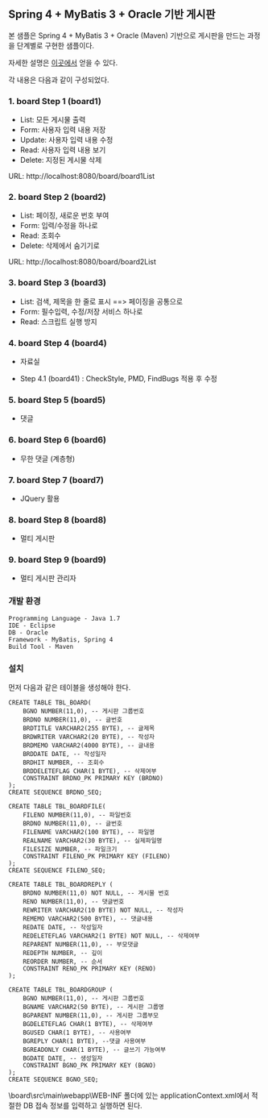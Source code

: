 ## Spring 4 + MyBatis 3 + Oracle 기반 게시판 ##
본 샘플은  Spring 4 + MyBatis 3 + Oracle (Maven) 기반으로  게시판을 만드는 과정을 단계별로 구현한 샘플이다.

자세한 설명은 [이곳에서](http://forest71.tistory.com/2) 얻을 수 있다. 

각 내용은 다음과 같이 구성되었다.

### 1. board Step 1 (board1) ###
- List: 모든 게시물 출력
- Form: 사용자 입력 내용 저장
- Update: 사용자 입력 내용 수정
- Read:   사용자 입력 내용 보기
- Delete: 지정된 게시물 삭제

URL: http://localhost:8080/board/board1List

### 2. board Step 2 (board2) ###
- List: 페이징, 새로운 번호 부여
- Form: 입력/수정을 하나로
- Read: 조회수 
- Delete: 삭제에서 숨기기로

URL: http://localhost:8080/board/board2List


### 3. board Step 3 (board3) ###
- List: 검색, 제목을 한 줄로 표시 ==> 페이징을 공통으로 
- Form: 필수입력, 수정/저장 서비스 하나로
- Read: 스크립트 실행 방지

### 4. board Step 4 (board4) ###
- 자료실

- Step 4.1 (board41)
: CheckStyle, PMD, FindBugs 적용 후 수정

### 5. board Step 5 (board5) ###
- 댓글

### 6. board Step 6 (board6) ###
- 무한 댓글 (계층형)

### 7. board Step 7 (board7) ###
- JQuery 활용


### 8. board Step 8 (board8) ###
- 멀티 게시판

### 9. board Step 9 (board9) ###
- 멀티 게시판 관리자

### 개발 환경 ### 
    Programming Language - Java 1.7
    IDE - Eclipse
    DB - Oracle 
    Framework - MyBatis, Spring 4
    Build Tool - Maven

### 설치 ###

먼저 다음과 같은 테이블을 생성해야 한다.

    CREATE TABLE TBL_BOARD(  
    	BGNO NUMBER(11,0), -- 게시판 그룹번호
    	BRDNO NUMBER(11,0), -- 글번호
    	BRDTITLE VARCHAR2(255 BYTE), -- 글제목
    	BRDWRITER VARCHAR2(20 BYTE), -- 작성자
    	BRDMEMO VARCHAR2(4000 BYTE), -- 글내용
    	BRDDATE DATE, -- 작성일자
    	BRDHIT NUMBER, -- 조회수
    	BRDDELETEFLAG CHAR(1 BYTE), -- 삭제여부 
        CONSTRAINT BRDNO_PK PRIMARY KEY (BRDNO)
    );
    CREATE SEQUENCE BRDNO_SEQ;
      
    CREATE TABLE TBL_BOARDFILE( 
      	FILENO NUMBER(11,0), -- 파일번호
    	BRDNO NUMBER(11,0), -- 글번호
    	FILENAME VARCHAR2(100 BYTE), -- 파일명
    	REALNAME VARCHAR2(30 BYTE), -- 실제파일명
    	FILESIZE NUMBER, -- 파일크기
    	CONSTRAINT FILENO_PK PRIMARY KEY (FILENO)
    );
    CREATE SEQUENCE FILENO_SEQ;

    CREATE TABLE TBL_BOARDREPLY ( 
    	BRDNO NUMBER(11,0) NOT NULL, -- 게시물 번호
    	RENO NUMBER(11,0), -- 댓글번호
    	REWRITER VARCHAR2(10 BYTE) NOT NULL, -- 작성자
    	REMEMO VARCHAR2(500 BYTE), -- 댓글내용
    	REDATE DATE, -- 작성일자
    	REDELETEFLAG VARCHAR2(1 BYTE) NOT NULL, -- 삭제여부
    	REPARENT NUMBER(11,0), -- 부모댓글
    	REDEPTH NUMBER, -- 깊이
    	REORDER NUMBER, -- 순서
    	CONSTRAINT RENO_PK PRIMARY KEY (RENO)
    );
    	
    CREATE TABLE TBL_BOARDGROUP (
    	BGNO NUMBER(11,0), -- 게시판 그룹번호
    	BGNAME VARCHAR2(50 BYTE), -- 게시판 그룹명
    	BGPARENT NUMBER(11,0), -- 게시판 그룹부모
    	BGDELETEFLAG CHAR(1 BYTE), -- 삭제여부
    	BGUSED CHAR(1 BYTE), -- 사용여부
    	BGREPLY CHAR(1 BYTE), --댓글 사용여부
    	BGREADONLY CHAR(1 BYTE), -- 글쓰기 가능여부
    	BGDATE DATE, -- 생성일자
    	CONSTRAINT BGNO_PK PRIMARY KEY (BGNO)
    );
    CREATE SEQUENCE BGNO_SEQ;


\board\src\main\webapp\WEB-INF 폴더에 있는 applicationContext.xml에서 적절한 DB 접속 정보를 입력하고 실행하면 된다.


